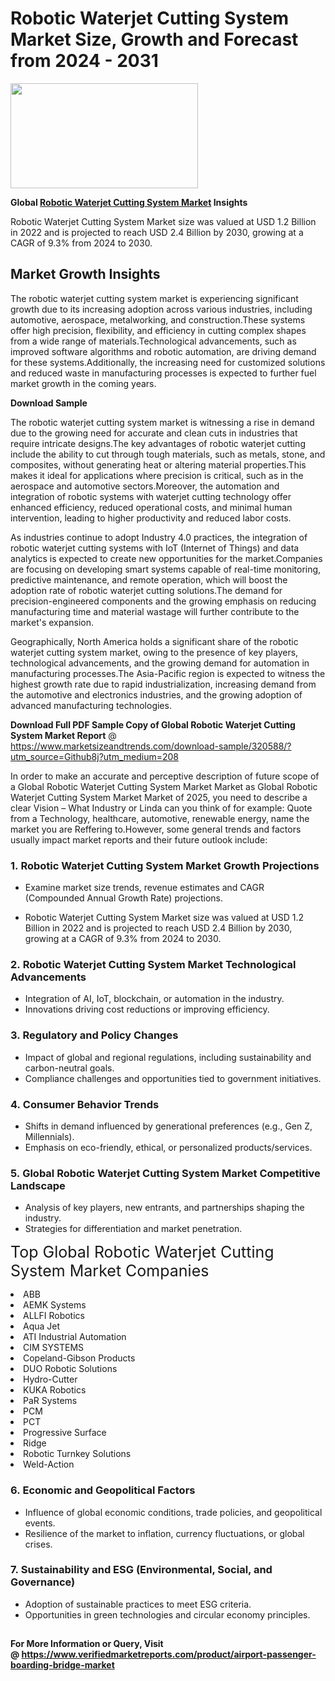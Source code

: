 <H1>Robotic Waterjet Cutting System Market Size, Growth and Forecast from 2024 - 2031</H1><img class="aligncenter size-medium wp-image-584254" src="https://thirdeyenews.in/wp-content/uploads/2024/09/Global-Market-Research-300x168.jpeg" alt="" width="300" height="168" /><p><strong>Global&nbsp;<a href="https://www.marketsizeandtrends.com/download-sample/320588/?utm_source=Github8j?utm_medium=208">Robotic Waterjet Cutting System Market</a> Insights</strong></p><p>Robotic Waterjet Cutting System Market size was valued at USD 1.2 Billion in 2022 and is projected to reach USD 2.4 Billion by 2030, growing at a CAGR of 9.3% from 2024 to 2030.</p><p><h2>Market Growth Insights</h2> <p>The robotic waterjet cutting system market is experiencing significant growth due to its increasing adoption across various industries, including automotive, aerospace, metalworking, and construction.These systems offer high precision, flexibility, and efficiency in cutting complex shapes from a wide range of materials.Technological advancements, such as improved software algorithms and robotic automation, are driving demand for these systems.Additionally, the increasing need for customized solutions and reduced waste in manufacturing processes is expected to further fuel market growth in the coming years.</p> <p><strong>Download Sample</strong></p> <p>The robotic waterjet cutting system market is witnessing a rise in demand due to the growing need for accurate and clean cuts in industries that require intricate designs.The key advantages of robotic waterjet cutting include the ability to cut through tough materials, such as metals, stone, and composites, without generating heat or altering material properties.This makes it ideal for applications where precision is critical, such as in the aerospace and automotive sectors.Moreover, the automation and integration of robotic systems with waterjet cutting technology offer enhanced efficiency, reduced operational costs, and minimal human intervention, leading to higher productivity and reduced labor costs.</p> <p>As industries continue to adopt Industry 4.0 practices, the integration of robotic waterjet cutting systems with IoT (Internet of Things) and data analytics is expected to create new opportunities for the market.Companies are focusing on developing smart systems capable of real-time monitoring, predictive maintenance, and remote operation, which will boost the adoption rate of robotic waterjet cutting solutions.The demand for precision-engineered components and the growing emphasis on reducing manufacturing time and material wastage will further contribute to the market's expansion.</p> <p>Geographically, North America holds a significant share of the robotic waterjet cutting system market, owing to the presence of key players, technological advancements, and the growing demand for automation in manufacturing processes.The Asia-Pacific region is expected to witness the highest growth rate due to rapid industrialization, increasing demand from the automotive and electronics industries, and the growing adoption of advanced manufacturing technologies.</p> <p><span class=""><strong>Download Full PDF Sample Copy of Global Robotic Waterjet Cutting System Market Report</strong> @ <a href="https://www.marketsizeandtrends.com/download-sample/320588/?utm_source=Github8j?utm_medium=208" target="_blank">https://www.marketsizeandtrends.com/download-sample/320588/?utm_source=Github8j?utm_medium=208</a></span></p><p>In order to make an accurate and perceptive description of future scope of a Global&nbsp;Robotic Waterjet Cutting System Market Market as Global&nbsp;Robotic Waterjet Cutting System Market Market of 2025, you need to describe a clear Vision &ndash; What Industry or Linda can you think of for example: Quote from a Technology, healthcare, automotive, renewable energy, name the market you are Reffering to.However, some general trends and factors usually impact market reports and their future outlook include:</p><h3>1.&nbsp;<strong>Robotic Waterjet Cutting System Market Growth Projections</strong></h3><ul><li>Examine market size trends, revenue estimates and CAGR (Compounded Annual Growth Rate) projections.</li><li><p>Robotic Waterjet Cutting System Market size was valued at USD 1.2 Billion in 2022 and is projected to reach USD 2.4 Billion by 2030, growing at a CAGR of 9.3% from 2024 to 2030.</p></li></ul><h3>2.&nbsp;<strong>Robotic Waterjet Cutting System Market Technological Advancements</strong></h3><ul><li>Integration of AI, IoT, blockchain, or automation in the industry.</li><li>Innovations driving cost reductions or improving efficiency.</li></ul><h3>3.&nbsp;<strong>Regulatory and Policy Changes</strong></h3><ul><li>Impact of global and regional regulations, including sustainability and carbon-neutral goals.</li><li>Compliance challenges and opportunities tied to government initiatives.</li></ul><h3>4.&nbsp;<strong>Consumer Behavior Trends</strong></h3><ul><li>Shifts in demand influenced by generational preferences (e.g., Gen Z, Millennials).</li><li>Emphasis on eco-friendly, ethical, or personalized products/services.</li></ul><h3>5.&nbsp;<strong>Global Robotic Waterjet Cutting System Market Competitive Landscape</strong></h3><ul><li>Analysis of key players, new entrants, and partnerships shaping the industry.</li><li>Strategies for differentiation and market penetration.</li></ul><p data-pm-slice="1 1 []"><span style="color: inherit; font-family: inherit; font-size: 25px;">Top Global Robotic Waterjet Cutting System Market Companies</span></p><div class="" data-test-id=""><p><li>ABB</li><li> AEMK Systems</li><li> ALLFI Robotics</li><li> Aqua Jet</li><li> ATI Industrial Automation</li><li> CIM SYSTEMS</li><li> Copeland-Gibson Products</li><li> DUO Robotic Solutions</li><li> Hydro-Cutter</li><li> KUKA Robotics</li><li> PaR Systems</li><li> PCM</li><li> PCT</li><li> Progressive Surface</li><li> Ridge</li><li> Robotic Turnkey Solutions</li><li> Weld-Action</li></p></div><h3>6.&nbsp;<strong>Economic and Geopolitical Factors</strong></h3><ul><li>Influence of global economic conditions, trade policies, and geopolitical events.</li><li>Resilience of the market to inflation, currency fluctuations, or global crises.</li></ul><h3>7.&nbsp;<strong>Sustainability and ESG (Environmental, Social, and Governance)</strong></h3><ul><li>Adoption of sustainable practices to meet ESG criteria.</li><li>Opportunities in green technologies and circular economy principles.</li></ul><h2><strong style="font-size: 14px;">For More Information or Query, Visit @&nbsp;</strong><a style="background-color: #ffffff; font-size: 14px;" href="https://www.marketsizeandtrends.com/report/robotic-waterjet-cutting-system-market/" target="_blank">https://www.verifiedmarketreports.com/product/airport-passenger-boarding-bridge-market</a></h2>